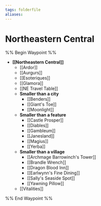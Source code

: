 ```yaml
---
tags: folderfile
aliases:
---
```


# Northeastern Central
%% Begin Waypoint %%
- **[[Northeastern Central]]**
	- [[Ardor]]
	- [[Aurgurs]]
	- [[Esoteriques]]
	- [[Glamora]]
	- [[NE Travel Table]]
	- **Smaller than a city**
		- [[Benders]]
		- [[Giant's Toe]]
		- [[Moonlight]]
	- **Smaller than a feature**
		- [[Castle Prosper]]
		- [[Diables]]
		- [[Gambleum]]
		- [[Janesland]]
		- [[Magius]]
		- [[Yerba]]
	- **Smaller than a village**
		- [[Archmage Barrowinch's Tower]]
		- [[Brandle Wrench]]
		- [[Dragon Blood Inn]]
		- [[Earlwynn's Fine Dining]]
		- [[Sally's Seaside Spot]]
		- [[Yawning Pillow]]
	- [[Vitalities]]

%% End Waypoint %%
